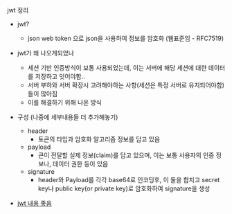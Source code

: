 jwt 정리

- jwt?
  - json web token 으로 json을 사용하여 정보를 암호화 (웹표준임 - RFC7519)
- jwt가 왜 나오게되었나
  - 세션 기반 인증방식이 보통 사용되었는데, 이는 서버에 해당 세션에 대한 데이터를 저장하고 잇어야함.. 
  - 서버 부하와 서버 확장시 고려해야하는 사항(세션은 특정 서버로 유지되어야함)들이 많아짐
  - 이를 해결하기 위해 나온 방식
- 구성 (나중에 세부내용들 더 추가해놓기)
  - header
    - 토큰의 타입과 암호화 알고리즘 정보를 담고 있음
  - payload
    - 큰이 전달할 실제 정보(claim)를 담고 있으며, 이는 보통 사용자의 인증 정보나, 데이터 권한 등이 있음
  - signature
    - header와 Payload를 각각 base64로 인코딩후, 이 둘을 합치고 secret key나 public key(or private key)로 암호화하여 signature을 생성
    

- [jwt 내용 좋음](https://velopert.com/2389)